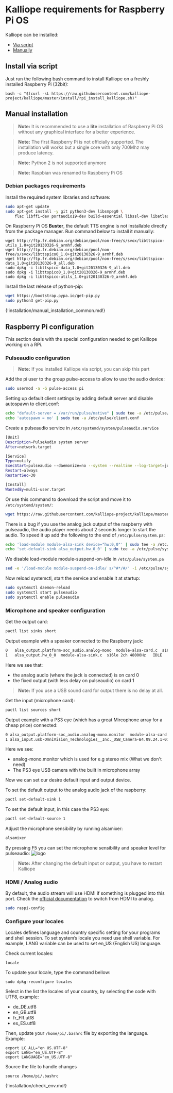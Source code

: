 # Kalliope requirements for Raspberry Pi OS

Kalliope can be installed:

- [Via script](#install-via-script)
- [Manually](#manual-installation)

## Install via script

Just run the following bash command to install Kalliope on a freshly installed Raspberry Pi (32bit):
```
bash -c "$(curl -sL https://raw.githubusercontent.com/kalliope-project/kalliope/master/install/rpi_install_kalliope.sh)"
```

## Manual installation

> **Note:** It is recommended to use a **lite** installation of Raspberry Pi OS without any graphical interface for a better experience.

> **Note:** The first Raspberry Pi is not officially supported. The installation will works but a single core with only 700Mhz may produce latency.

> **Note:** Python 2 is not supported anymore

> **Note:** Raspbian was renamed to Raspberry Pi OS


### Debian packages requirements

Install the required system libraries and software:

```bash
sudo apt-get update
sudo apt-get install -y git python3-dev libsmpeg0 \
    flac libffi-dev portaudio19-dev build-essential libssl-dev libatlas3-base mplayer libyaml-dev libpython3-dev libjpeg-dev ffmpeg pulseaudio
```

On Raspberry Pi OS **Buster**, the default TTS engine is not installable directly from the package manager. Run command below to install it manually:
```
wget http://ftp.fr.debian.org/debian/pool/non-free/s/svox/libttspico-utils_1.0+git20130326-9_armhf.deb
wget http://ftp.fr.debian.org/debian/pool/non-free/s/svox/libttspico0_1.0+git20130326-9_armhf.deb
wget http://ftp.fr.debian.org/debian/pool/non-free/s/svox/libttspico-data_1.0+git20130326-9_all.deb
sudo dpkg -i libttspico-data_1.0+git20130326-9_all.deb
sudo dpkg -i libttspico0_1.0+git20130326-9_armhf.deb
sudo dpkg -i libttspico-utils_1.0+git20130326-9_armhf.deb
```

Install the last release of python-pip:
```bash
wget https://bootstrap.pypa.io/get-pip.py
sudo python3 get-pip.py
```

{!installation/manual_installation_common.md!}

## Raspberry Pi configuration

This section deals with the special configuration needed to get Kalliope working on a RPi.

### Pulseaudio configuration
> **Note:** If you installed Kalliope via script, you can skip this part

Add the pi user to the group pulse-access to allow to use the audio device:

```bash
sudo usermod -a -G pulse-access pi
``` 

Setting up default client settings by adding default server and disable autospawn to client.conf:
```bash
echo "default-server = /var/run/pulse/native" | sudo tee -a /etc/pulse/client.conf
echo 'autospawn = no' | sudo tee -a /etc/pulse/client.conf
```

Create a pulseaudio service in `/etc/systemd/system/pulseaudio.service`

```bash
[Unit]
Description=PulseAudio system server
After=network.target

[Service]
Type=notify
ExecStart=pulseaudio --daemonize=no --system --realtime --log-target=journal
Restart=always
RestartSec=30

[Install]
WantedBy=multi-user.target

```
Or use this command to download the script and move it to `/etc/systemd/system/`:
```bash
wget https://raw.githubusercontent.com/kalliope-project/kalliope/master/install/files/pulseaudio.service && sudo mv pulseaudio.service /etc/systemd/system/
```

There is a bug if you use the analog jack output of the raspberry with pulseaudio, the audio player needs about 2 seconds longer to start the audio. 
To speed it up add the following to the end of `/etc/pulse/system.pa`:

```bash
echo 'load-module module-alsa-sink device="hw:0,0"' | sudo tee -a /etc/pulse/system.pa
echo 'set-default-sink alsa_output.hw_0_0' | sudo tee -a /etc/pulse/system.pa
``` 

We disable load-module module-suspend-on-idle in `/etc/pulse/system.pa`  
```bash
sed -e '/load-module module-suspend-on-idle/ s/^#*/#/' -i /etc/pulse/system.pa
```

Now reload systemctl, start the service and enable it at startup:
```bash
sudo systemctl daemon-reload
sudo systemctl start pulseaudio
sudo systemctl enable pulseaudio
``` 

### Microphone and speaker configuration

Get the output card:
```bash
pactl list sinks short
```

Output example with a speaker connected to the Raspberry jack:
```bash
0   alsa_output.platform-soc_audio.analog-mono  module-alsa-card.c  s16le 1ch 44100Hz   IDLE
1   alsa_output.hw_0_0  module-alsa-sink.c  s16le 2ch 48000Hz   IDLE
```

Here we see that:
- the analog audio (where the jack is connected) is on card 0
- the fixed output (with less delay on pulseaudio) on card 1

> **Note:** If you use a USB sound card for output there is no delay at all.

Get the input (microphone card):
```bash
pactl list sources short
```

Output example with a PS3 eye (which has a great Mircophone array for a cheap price) connected:
```bash
0 alsa_output.platform-soc_audio.analog-mono.monitor  module-alsa-card.c  s16le 1ch 44100Hz SUSPENDED
1 alsa_input.usb-OmniVision_Technologies__Inc._USB_Camera-B4.09.24.1-01.multichannel-input  module-alsa-card.c  s16le 4ch 16000Hz SUSPENDED
```

Here we see:
- analog-mono.monitor which is used for e.g stereo mix (What we don't need)
- The PS3 eye USB camera with the built in microphone array

Now we can set our desire default input and output device.

To set the default output to the analog audio jack of the raspberry:

```bash
pactl set-default-sink 1
```

To set the default input, in this case the PS3 eye:

```bash
pactl set-default-source 1
```

Adjust the microphone sensibility by running alsamixer:
```bash
alsamixer
```

By pressing F5 you can set the microphone sensibility and speaker level for pulseaudio:
![logo](../images/alsamixer_mic_level.png)

> **Note:** After changing the default input or output, you have to restart Kalliope

### HDMI / Analog audio

By default, the audio stream will use HDMI if something is plugged into this port.
Check the [official documentation](https://www.raspberrypi.org/documentation/configuration/audio-config.md) to switch from HDMI to analog.

```bash
sudo raspi-config
```

### Configure your locales

Locales defines language and country specific setting for your programs and shell session. 
To set system’s locale you need use shell variable. For example, LANG variable can be used to set en_US (English US) language. 

Check current locales:
```
locale
```

To update your locale, type the command bellow:
```
sudo dpkg-reconfigure locales
```

Select in the list the locales of your country, by selecting the code with UTF8, example:

- de_DE.utf8
- en_GB.utf8
- fr_FR.utf8
- es_ES.utf8

Then, update your `/home/pi/.bashrc` file by exporting the language. Example:
```
export LC_ALL="en_US.UTF-8"
export LANG="en_US.UTF-8"
export LANGUAGE="en_US.UTF-8"
```

Source the file to handle changes
```
source /home/pi/.bashrc
```

{!installation/check_env.md!}
